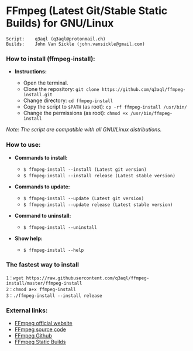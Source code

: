 FFmpeg (Latest Git/Stable Static Builds) for GNU/Linux
======================================================

    Script:    q3aql (q3aql@protonmail.ch)
    Builds:    John Van Sickle (john.vansickle@gmail.com)

### How to install (ffmpeg-install):

  * **Instructions:**
  
    * Open the terminal.
    * Clone the repository: `git clone https://github.com/q3aql/ffmpeg-install.git`
    * Change directory: `cd ffmpeg-install`
    * Copy the script to `$PATH` (as root): `cp -rf ffmpeg-install /usr/bin/`
    * Change the permissions (as root): `chmod +x /usr/bin/ffmpeg-install`
    
_Note: The script are compatible with all GNU/Linux distributions._

### How to use:

  * **Commands to install:**

    * `$ ffmpeg-install --install (Latest git version)`
    * `$ ffmpeg-install --install release (Latest stable version)`
  
  * **Commands to update:**

    * `$ ffmpeg-install --update (Latest git version)`
    * `$ ffmpeg-install --update release (Latest stable version)`
    
  * **Command to uninstall:**
  
    * `$ ffmpeg-install --uninstall`
  
  * **Show help:**
  
    * `$ ffmpeg-install --help`
    
### The fastest way to install 

    1：wget https://raw.githubusercontent.com/q3aql/ffmpeg-install/master/ffmpeg-install
	2：chmod a+x ffmpeg-install
	3：./ffmpeg-install --install release
    
### External links:

  * [FFmpeg official website](https://www.ffmpeg.org/)
  * [FFmpeg source code](https://www.ffmpeg.org/download.html)
  * [FFmpeg Github](https://github.com/FFmpeg/FFmpeg)
  * [FFmpeg Static Builds](http://johnvansickle.com/ffmpeg/)
  
